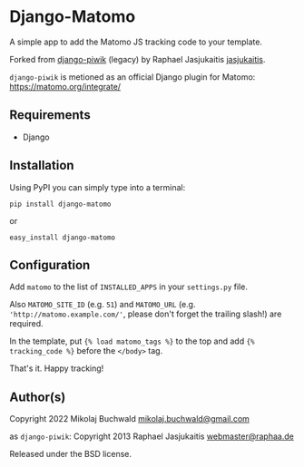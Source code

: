 # Django-Matomo

A simple app to add the Matomo JS tracking code to your template.

Forked from [django-piwik](https://github.com/jasjukaitis/django-piwik) (legacy) by Raphael Jasjukaitis [jasjukaitis](https://github.com/jasjukaitis).

`django-piwik` is metioned as an official Django plugin for Matomo: https://matomo.org/integrate/

## Requirements

* Django


## Installation

Using PyPI you can simply type into a terminal:

```
pip install django-matomo
```
or

```
easy_install django-matomo
```


## Configuration

Add ``matomo`` to the list of ``INSTALLED_APPS`` in your ``settings.py`` file.

Also ``MATOMO_SITE_ID`` (e.g. ``51``) and ``MATOMO_URL`` (e.g. ``'http://matomo.example.com/'``, please don't forget the trailing slash!) are required.


In the template, put ``{% load matomo_tags %}`` to the top and add ``{% tracking_code %}`` before the ``</body>`` tag.


That's it. Happy tracking!


## Author(s)

Copyright 2022 Mikolaj Buchwald <mikolaj.buchwald@gmail.com>

as `django-piwik`: Copyright 2013 Raphael Jasjukaitis <webmaster@raphaa.de>


Released under the BSD license.
